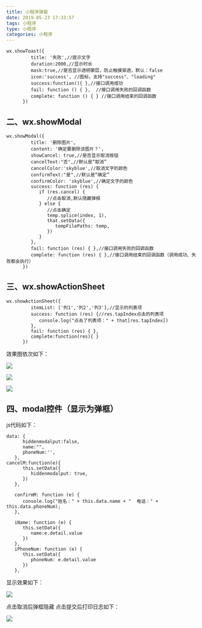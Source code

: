 ```yaml
---
title: 小程序弹窗
date: 2019-05-23 17:33:57
tags: 小程序
type: 小程序
categories: 小程序
---
```


```JS
wx.showToast({
         title: '失败',//提示文字
         duration:2000,//显示时长
         mask:true,//是否显示透明蒙层，防止触摸穿透，默认：false  
         icon:'success', //图标，支持"success"、"loading"  
         success:function(){ },//接口调用成功
         fail: function () { },  //接口调用失败的回调函数  
         complete: function () { } //接口调用结束的回调函数  
      })
```
<h2>二、wx.showModal</h2>

```JS
wx.showModal({
         title: '删除图片',
         content: '确定要删除该图片？',
         showCancel: true,//是否显示取消按钮
         cancelText:"否",//默认是“取消”
         cancelColor:'skyblue',//取消文字的颜色
         confirmText:"是",//默认是“确定”
         confirmColor: 'skyblue',//确定文字的颜色
         success: function (res) {
            if (res.cancel) {
               //点击取消,默认隐藏弹框
            } else {
               //点击确定
               temp.splice(index, 1),
               that.setData({
                  tempFilePaths: temp,
               })
            }
         },
         fail: function (res) { },//接口调用失败的回调函数
         complete: function (res) { },//接口调用结束的回调函数（调用成功、失败都会执行）
      })
```

<h2>三、wx.showActionSheet</h2>

```JS
wx.showActionSheet({
         itemList: ['列1','列2','列3'],//显示的列表项
         success: function (res) {//res.tapIndex点击的列表项
            console.log("点击了列表项：" + that[res.tapIndex])
         },
         fail: function (res) { },
         complete:function(res){ }
      })
```

效果图依次如下： 

![](http://zhanglong292383147.gitee.io/picture_images/picture/smallRoutine/11.png)


![](http://zhanglong292383147.gitee.io/picture_images/picture/smallRoutine/12.png)


![](http://zhanglong292383147.gitee.io/picture_images/picture/smallRoutine/13.png)








<h2>四、modal控件（显示为弹框）</h2>

<modal hidden="{{hiddenmodalput}}" title="完善资料" confirm-text="提交" cancel-text="取消" bindcancel="cancelM" bindconfirm="confirmM">
      <input bindinput='iName' type='text' placeholder="请输入姓名..." auto-focus/>
      <input bindinput='iPhoneNum' type='number' placeholder="请输入手机号码..." />
   </modal>
js代码如下：

```JS
data: {
      hiddenmodalput:false,
      name:"",
      phoneNum:'',
   },
cancelM:function(e){
      this.setData({
         hiddenmodalput: true,
      })
   },

   confirmM: function (e) {
      console.log("姓名：" + this.data.name + "  电话：" + this.data.phoneNum);
   },

   iName: function (e) {
      this.setData({
         name:e.detail.value
      })
   },
   iPhoneNum: function (e) {
      this.setData({
         phoneNum: e.detail.value
      })
   },
```

显示效果如下： 

![](http://zhanglong292383147.gitee.io/picture_images/picture/smallRoutine/14.png)


点击取消后弹框隐藏 
点击提交后打印日志如下： 

![](http://zhanglong292383147.gitee.io/picture_images/picture/smallRoutine/15.png)
